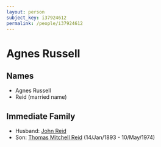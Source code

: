 ```yaml
---
layout: person
subject_key: i37924612
permalink: /people/i37924612
---
```


# Agnes Russell

## Names

* Agnes Russell
* Reid (married name)

## Immediate Family

* Husband: [John Reid](./@95320597@-john-reid-b-d.md)
* Son: [Thomas Mitchell Reid](./@2617088@-thomas-mitchell-reid-b1893-1-14-d1974-5-10.md) (14/Jan/1893 - 10/May/1974)

